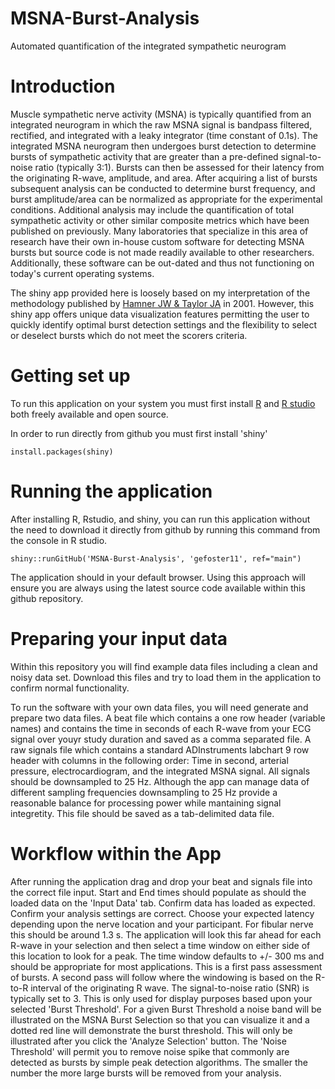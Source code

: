 # MSNA-Burst-Analysis
Automated quantification of the integrated sympathetic neurogram

# Introduction
Muscle sympathetic nerve activity (MSNA) is typically quantified from an integrated neurogram in which the raw MSNA signal is bandpass filtered, rectified, and integrated with a leaky integrator (time constant of 0.1s). The integrated MSNA neurogram then undergoes burst detection to determine bursts of sympathetic activity that are greater than a pre-defined signal-to-noise ratio (typically 3:1). Bursts can then be assessed for their latency from the originating R-wave, amplitude, and area. After acquiring a list of bursts subsequent analysis can be conducted to determine burst frequency, and burst amplitude/area can be normalized as appropriate for the experimental conditions. Additional analysis may include the quantification of total sympathetic activity or other similar composite metrics which have been published on previously. Many laboratories that specialize in this area of research have their own in-house custom software for detecting MSNA bursts but source code is not made readily available to other researchers. Additionally, these software can be out-dated and thus not functioning on today's current operating systems. 

The shiny app provided here is loosely based on my interpretation of the methodology published by [Hamner JW & Taylor JA](https://journals.physiology.org/doi/full/10.1152/jappl.2001.91.3.1199]) in 2001. However, this shiny app offers unique data visualization features permitting the user to quickly identify optimal burst detection settings and the flexibility to select or deselect bursts which do not meet the scorers criteria.

# Getting set up
To run this application on your system you must first install [R](https://cran.r-project.org/) and [R studio](https://www.rstudio.com/) both freely available and open source. 

In order to run directly from github you must first install 'shiny'

`install.packages(shiny)`

# Running the application
After installing R, Rstudio, and shiny, you can run this application without the need to download it directly from github by running this command from the console in R studio.

`shiny::runGitHub('MSNA-Burst-Analysis', 'gefoster11', ref="main")`

The application should in your default browser. Using this approach will ensure you are always using the latest source code available within this github repository.

# Preparing your input data
Within this repository you will find example data files including a clean and noisy data set. Download this files and try to load them in the application to confirm normal functionality.

To run the software with your own data files, you will need generate and prepare two data files. A beat file which contains a one row header (variable names) and contains the time in seconds of each R-wave from your ECG signal over youyr study duration and saved as a comma separated file. A raw signals file which contains a standard ADInstruments labchart 9 row header with columns in the following order: Time in second, arterial pressure, electrocardiogram, and the integrated MSNA signal. All signals should be downsampled to 25 Hz. Although the app can manage data of different sampling frequencies downsampling to 25 Hz provide a reasonable balance for processing power while mantaining signal integretity. This file should be saved as a tab-delimited data file.

# Workflow within the App
After running the application drag and drop your beat and signals file into the correct file input. Start and End times should populate as should the loaded data on the 'Input Data' tab. Confirm data has loaded as expected. Confirm your analysis settings are correct. Choose your expected latency depending upon the nerve location and your participant. For fibular nerve this should be around 1.3 s. The application will look this far ahead for each R-wave in your selection and then select a time window on either side of this location to look for a peak. The time window defaults to +/- 300 ms and should be appropriate for most applications. This is a first pass assessment of bursts. A second pass will follow where the windowing is based on the R-to-R interval of the originating R wave. The signal-to-noise ratio (SNR) is typically set to 3. This is only used for display purposes based upon your selected 'Burst Threshold'. For a given Burst Threshold a noise band will be illustrated on the MSNA Burst Selection so that you can visualize it and a dotted red line will demonstrate the burst threshold. This will only be illustrated after you click the 'Analyze Selection' button. The 'Noise Threshold' will permit you to remove noise spike that commonly are detected as bursts by simple peak detection algorithms. The smaller the number the more large bursts will be removed from your analysis.




